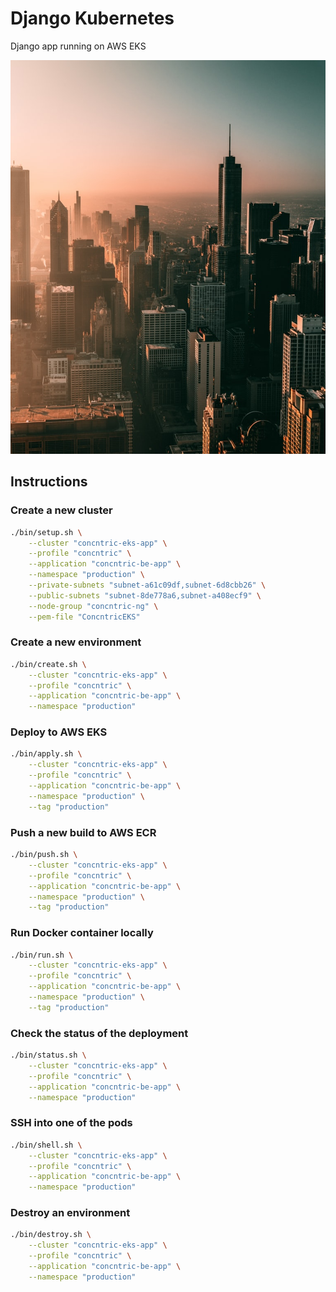 # Django Kubernetes
Django app running on AWS EKS

![wallpaper](./wallpaper.jpeg)

## Instructions

### Create a new cluster
```bash
./bin/setup.sh \
    --cluster "concntric-eks-app" \
    --profile "concntric" \
    --application "concntric-be-app" \
    --namespace "production" \
    --private-subnets "subnet-a61c09df,subnet-6d8cbb26" \
    --public-subnets "subnet-8de778a6,subnet-a408ecf9" \
    --node-group "concntric-ng" \
    --pem-file "ConcntricEKS"
```

### Create a new environment
```bash
./bin/create.sh \
    --cluster "concntric-eks-app" \
    --profile "concntric" \
    --application "concntric-be-app" \
    --namespace "production" 
```

### Deploy to AWS EKS
```bash
./bin/apply.sh \
    --cluster "concntric-eks-app" \
    --profile "concntric" \
    --application "concntric-be-app" \
    --namespace "production" \
    --tag "production"
```

### Push a new build to AWS ECR
```bash
./bin/push.sh \
    --cluster "concntric-eks-app" \
    --profile "concntric" \
    --application "concntric-be-app" \
    --namespace "production" \
    --tag "production"
```

### Run Docker container locally
```bash
./bin/run.sh \
    --cluster "concntric-eks-app" \
    --profile "concntric" \
    --application "concntric-be-app" \
    --namespace "production" \
    --tag "production"
```

### Check the status of the deployment
```bash
./bin/status.sh \
    --cluster "concntric-eks-app" \
    --profile "concntric" \
    --application "concntric-be-app" \
    --namespace "production"
```

### SSH into one of the pods
```bash
./bin/shell.sh \
    --cluster "concntric-eks-app" \
    --profile "concntric" \
    --application "concntric-be-app" \
    --namespace "production"
```

### Destroy an environment
```bash
./bin/destroy.sh \
    --cluster "concntric-eks-app" \
    --profile "concntric" \
    --application "concntric-be-app" \
    --namespace "production" 
```
